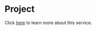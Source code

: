 # Project

Click [here](http://localhost:5000/s/j7fNh51k98E3IpNor4eY/platform/low-level-design/services/project) to learn more about this service.

